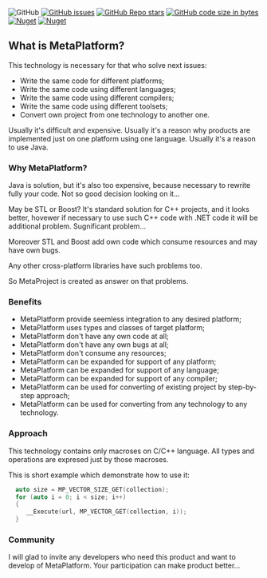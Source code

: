 ![GitHub](https://img.shields.io/github/license/viacheslav-lozinskyi/MetaPlatform)
[![GitHub issues](https://img.shields.io/github/issues/viacheslav-lozinskyi/MetaPlatform)](https://github.com/viacheslav-lozinskyi/MetaPlatform/issues)
[![GitHub Repo stars](https://img.shields.io/github/stars/viacheslav-lozinskyi/MetaPlatform)](https://github.com/viacheslav-lozinskyi/MetaPlatform/stargazers)
[![GitHub code size in bytes](https://img.shields.io/github/languages/code-size/viacheslav-lozinskyi/MetaPlatform)](https://github.com/viacheslav-lozinskyi/MetaPlatform)
[![Nuget](https://img.shields.io/nuget/dt/MetaPlatform)](https://www.nuget.org/packages/MetaPlatform)
[![Nuget](https://img.shields.io/nuget/v/MetaPlatform)](https://www.nuget.org/packages/MetaPlatform)

## What is MetaPlatform?

This technology is necessary for that who solve next issues:
- Write the same code for different platforms;
- Write the same code using different languages;
- Write the same code using different compilers;
- Write the same code using different toolsets;
- Convert own project from one technology to another one.

Usually it's difficult and expensive.
Usually it's a reason why products are implemented just on one platform using one language.
Usually it's a reason to use Java.

### Why MetaPlatform?

Java is solution, but it's also too expensive, because necessary to rewrite fully your code.
Not so good decision looking on it...

May be STL or Boost?
It's standard solution for C++ projects, and it looks better, hovewer if necessary to use such C++ code with .NET code it will be additional problem. Sugnificant problem...

Moreover STL and Boost add own code which consume resources and may have own bugs.

Any other cross-platform libraries have such problems too.

So MetaProject is created as answer on that problems.

### Benefits

- MetaPlatform provide seemless integration to any desired platform;
- MetaPlatform uses types and classes of target platform;
- MetaPlatform don't have any own code at all;
- MetaPlatform don't have any own bugs at all;
- MetaPlatform don't consume any resources;
- MetaPlatform can be expanded for support of any platform;
- MetaPlatform can be expanded for support of any language;
- MetaPlatform can be expanded for support of any compiler;
- MetaPlatform can be used for converting of existing project by step-by-step approach;
- MetaPlatform can be used for converting from any technology to any technology.

### Approach

This technology contains only macroses on C/C++ language.
All types and operations are expresed just by those macroses.

This is short example which demonstrate how to use it:
```cpp
  auto size = MP_VECTOR_SIZE_GET(collection);
  for (auto i = 0; i < size; i++)
  {
     __Execute(url, MP_VECTOR_GET(collection, i));
  }
```

### Community

I will glad to invite any developers who need this product and want to develop of MetaPlatform.
Your participation can make product better...
